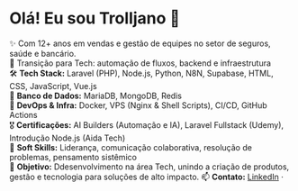 # Olá! Eu sou Trolljano 👋

✨ Com 12+ anos em vendas e gestão de equipes no setor de seguros, saúde e bancário.  
🔄 Transição para Tech: automação de fluxos, backend e infraestrutura  
🛠️ **Tech Stack:** Laravel (PHP), Node.js, Python, N8N, Supabase, HTML, CSS, JavaScript, Vue.js  
💾 **Banco de Dados:** MariaDB, MongoDB, Redis  
🚀 **DevOps & Infra:** Docker, VPS (Nginx & Shell Scripts), CI/CD, GitHub Actions  
🎖️ **Certificações:** AI Builders (Automação e IA), Laravel Fullstack (Udemy), Introdução Node.js (Aida Tech)  
🤝 **Soft Skills:** Liderança, comunicação colaborativa, resolução de problemas, pensamento sistêmico  
🎯 **Objetivo:** Ddesenvolvimento na área Tech, unindo a criação de produtos, gestão e tecnologia para soluções de alto impacto.
📫 **Contato:** [LinkedIn](https://www.linkedin.com/in/trajanogui/) · 
